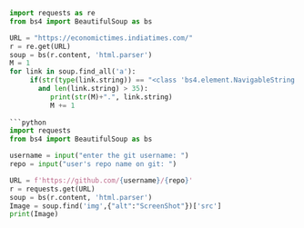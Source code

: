 ```python
import requests as re
from bs4 import BeautifulSoup as bs

URL = "https://economictimes.indiatimes.com/"
r = re.get(URL)
soup = bs(r.content, 'html.parser')
M = 1
for link in soup.find_all('a'):
     if(str(type(link.string)) == "<class 'bs4.element.NavigableString'>"
       and len(link.string) > 35):
          print(str(M)+".", link.string)
          M += 1
          
```python
import requests
from bs4 import BeautifulSoup as bs

username = input("enter the git username: ")
repo = input("user's repo name on git: ")

URL = f'https://github.com/{username}/{repo}'
r = requests.get(URL)
soup = bs(r.content, 'html.parser')
Image = soup.find('img',{"alt":"ScreenShot"})['src']
print(Image)
